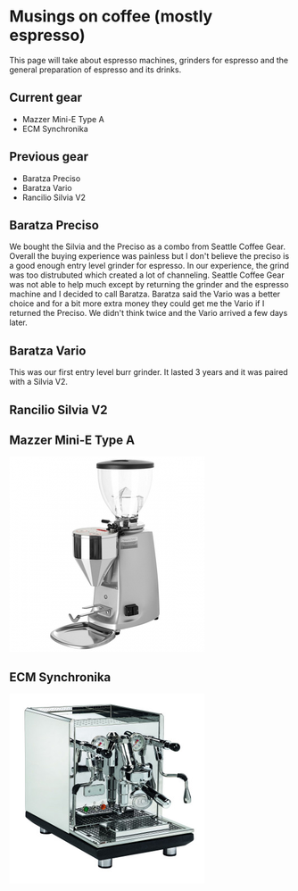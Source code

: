 # Musings on coffee (mostly espresso)

This page will take about espresso machines, grinders for espresso and
the general preparation of espresso and its drinks.

## Current gear

* Mazzer Mini-E Type A
* ECM Synchronika

## Previous gear

* Baratza Preciso
* Baratza Vario
* Rancilio Silvia V2

## Baratza Preciso

We bought the Silvia and the Preciso as a combo from Seattle Coffee
Gear.  Overall the buying experience was painless but I don't believe
the preciso is a good enough entry level grinder for espresso.
In our experience, the grind was too distrubuted which created a lot
of channeling.
Seattle Coffee Gear was not able to help much except by returning the
grinder and the espresso machine and I decided to call Baratza.
Baratza said the Vario was a better choice and for a bit more extra
money they could get me the Vario if I returned the Preciso.
We didn't think twice and the Vario arrived a few days later.

## Baratza Vario

This was our first entry level burr grinder.  It lasted 3 years and it
was paired with a Silvia V2.

## Rancilio Silvia V2




## Mazzer Mini-E Type A

<img src="mazzer.jpg">



## ECM Synchronika

<img src="synchronika.jpg">
